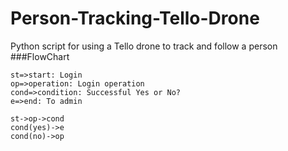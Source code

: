 # Person-Tracking-Tello-Drone
Python script for using a Tello drone to track and follow a person
###FlowChart

```flow
st=>start: Login
op=>operation: Login operation
cond=>condition: Successful Yes or No?
e=>end: To admin

st->op->cond
cond(yes)->e
cond(no)->op
```
